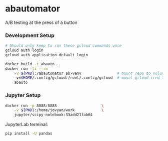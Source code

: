 # abautomator
A/B testing at the press of a button


### Development Setup

```bash
# Should only keep to run these gcloud commands once
gcloud auth login
gcloud auth application-default login

docker build -t abauto .
docker run -ti --rm                                                          \
    -v ${PWD}:/abautomator ab-venv                # mount repo to volume     \
    -v=$HOME/.config/gcloud:/root/.config/gcloud  # mount gcloud cred to vol \
    abauto
```

### Jupyter Setup

```bash
docker run -p 8888:8888                    \
    -v ${PWD}:/home/jovyan/work            \
    jupyter/scipy-notebook:33add21fab64 
```

JupyterLab terminal:

```bash
pip install -U pandas
```